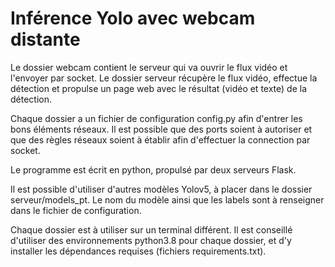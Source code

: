 # Inférence Yolo avec webcam distante 

Le dossier webcam contient le serveur qui va ouvrir le flux vidéo et l'envoyer par socket. Le dossier serveur récupère le flux vidéo, effectue la détection et propulse un page web avec le résultat (vidéo et texte) de la détection.   

Chaque dossier a un fichier de configuration config.py afin d'entrer les bons éléments réseaux. Il est possible que des ports soient à autoriser et que des règles réseaux soient à établir afin d'effectuer la connection par socket.   

Le programme est écrit en python, propulsé par deux serveurs Flask.    

Il est possible d'utiliser d'autres modèles Yolov5, à placer dans le dossier serveur/models_pt. Le nom du modèle ainsi que les labels sont à renseigner dans le fichier de configuration.  

Chaque dossier est à utiliser sur un terminal différent. Il est conseillé d'utiliser des environnements python3.8 pour chaque dossier, et d'y installer les dépendances requises (fichiers requirements.txt). 

